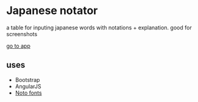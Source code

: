 # Japanese notator
a table for inputing japanese words with notations + explanation. good for screenshots

[go to app](https://dragonairex.github.io/japanese_notator "japanese notator")

## uses
* Bootstrap
* AngularJS
* [Noto fonts](https://github.com/googlei18n/noto-fonts "noto-fonts")
